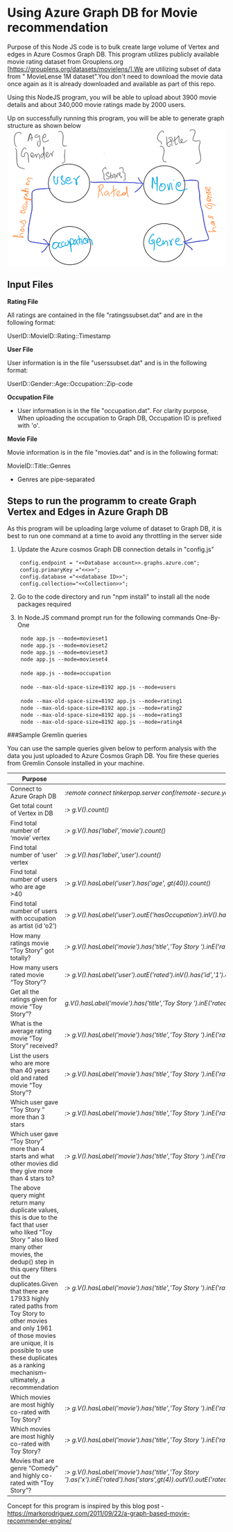 # Using Azure Graph DB for Movie recommendation

Purpose of this Node JS code is to bulk create large volume of Vertex and edges in Azure Cosmos Graph DB.
This program utilizes publicly available movie rating dataset from Grouplens.org [https://grouplens.org/datasets/movielens/].We are utilizing subset of data from " MovieLense 1M dataset".You don't need to download the movie data once again as it is already downloaded and available as part of this repo.

Using this NodeJS program, you will be able to upload about 3900 movie details and about 340,000 movie ratings made by 2000 users.

Up on successfully running this program, you will be able to generate graph structure as shown below
![Graph Structure](https://github.com/binduchinnasamy/cosmos-graph-movie-rating/blob/master/graph-structure.png)

##  Input Files

**Rating File**

All ratings are contained in the file "ratingssubset.dat" and are in the following format:

UserID::MovieID::Rating::Timestamp

**User File**

User information is in the file "userssubset.dat" and is in the following format:

UserID::Gender::Age::Occupation::Zip-code

**Occupation File**
- User information is in the file "occupation.dat". For clarity purpose, When uploading the occupation to Graph DB, Occupation ID is prefixed with 'o'.

**Movie File**

Movie information is in the file "movies.dat" and is in the following
format:

MovieID::Title::Genres
- Genres are pipe-separated

## Steps to run the programm to create Graph Vertex and Edges in Azure Graph DB

As this program will be uploading large volume of dataset to Graph DB, it is best to run one command at a time to avoid any throttling in the server side

1. Update the Azure cosmos Graph DB connection details in "config.js"
```
	config.endpoint = "<<Database account>>.graphs.azure.com";
	config.primaryKey ="<<>>";
	config.database ="<<database ID>>";
	config.collection="<<Collection>>";
```
2. Go to the code directory and run "npm install" to install all the node packages required
3. In Node.JS command prompt run for the following commands One-By-One

		node app.js --mode=movieset1
		node app.js --mode=movieset2
		node app.js --mode=movieset3
		node app.js --mode=movieset4

		node app.js --mode=occupation

		node --max-old-space-size=8192 app.js --mode=users

		node --max-old-space-size=8192 app.js --mode=rating1
		node --max-old-space-size=8192 app.js --mode=rating2
		node --max-old-space-size=8192 app.js --mode=rating3
		node --max-old-space-size=8192 app.js --mode=rating4

###Sample Gremlin queries

You can use the sample queries given below to perform analysis with the data you just uploaded to Azure Cosmos Graph DB. You fire these queries from Gremlin Console installed in your machine.

Purpose | Query
------------ | -------------
Connect to Azure Graph DB | _:remote connect tinkerpop.server conf/remote-secure.yaml_
Get total count of Vertex in DB | _:> g.V().count()_
Find total number of ‘movie’ vertex | _:> g.V().has('label','movie').count()_
Find total number of ‘user’ vertex | _:> g.V().has('label','user').count()_
Find total number of users who are age >40 | _:> g.V().hasLabel('user').has('age', gt(40)).count()_
Find total number of users with occupation as artist (id ‘o2’) | _:> g.V().hasLabel('user').outE('hasOccupation').inV().has('id','o2').count()_
How many ratings movie “Toy Story” got totally? | _:> g.V().hasLabel('movie').has('title','Toy Story ').inE('rated').count()_
How many users rated movie “Toy Story”? | _:> g.V().hasLabel('user').outE('rated').inV().has('id','1').count()_
Get all the ratings given for movie “Toy Story”? | _g.V().hasLabel('movie').has('title','Toy Story ').inE('rated').properties('stars').value()_
What is the average rating movie “Toy Story” received? | _:> g.V().hasLabel('movie').has('title','Toy Story ').inE('rated').properties('stars').value().mean()_
List the users who are more than 40 years old and rated movie “Toy Story”? | _:> g.V().hasLabel('movie').has('title','Toy Story ').inE('rated').outV().has('age',gt(40))_
Which user gave “Toy Story “ more than 3 stars | _:> g.V().hasLabel('movie').has('title','Toy Story ').inE('rated').has('stars',gt(3)).outV())_
Which user gave “Toy Story” more than 4 starts and what other movies did they give more than 4 stars to? | _:> g.V().hasLabel('movie').has('title','Toy Story ').inE('rated').has('stars',gt(3)).outV().outE('rated').has('stars',gt(3)).inV().properties('title').value()_
 The above query might return many duplicate values, this is due to the fact that user who liked “Toy Story “ also liked many other movies, the dedup() step in this query filters out the duplicates.Given that there are 17933 highly rated paths from Toy Story to other movies and only 1961 of those movies are unique, it is possible to use these duplicates as a ranking mechanism–ultimately, a recommendation| _:> g.V().hasLabel('movie').has('title','Toy Story ').inE('rated').has('stars',gt(4)).outV().outE('rated').has('stars',gt(4)).inV().properties('title').value().dedup()_
Which movies are most highly co-rated with Toy Story? | _:> g.V().hasLabel('movie').has('title','Toy Story ').inE('rated').has('stars',gt(4)).outV().outE('rated').has('stars',gt(4)).inV().groupCount().by('title')_
Which movies are most highly co-rated with Toy Story? | _:> g.V().hasLabel('movie').has('title','Toy Story ').inE('rated').has('stars',gt(4)).outV().outE('rated').has('stars',gt(4)).inV().groupCount().by('title')_
Movies that are genre “Comedy”  and highly co-rated with “Toy Story”? | _:> g.V().hasLabel('movie').has('title','Toy Story ').as('x').inE('rated').has('stars',gt(4)).outV().outE('rated').has('stars',gt(4)).inV().dedup().as('y').outE('hasGenere').inV().has('id','Comedy').select('y').by('title')_

Concept for this program is inspired by this blog post - https://markorodriguez.com/2011/09/22/a-graph-based-movie-recommender-engine/